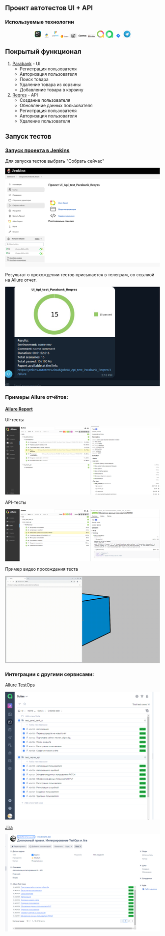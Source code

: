 ## Проект автотестов  UI + API 

<!-- Технологии -->

### Используемые технологии
<p  align="center">
  <code><img width="5%" title="Pycharm" src="images/logo/pycharm_logo.png"></code>
  <code><img width="5%" title="Python" src="images/logo/python_logo.png"></code>
  <code><img width="5%" title="Pytest" src="images/logo/pytest_logo.png"></code>
  <code><img width="5%" title="Selene" src="images/logo/selene_logo.png"></code>
  <code><img width="5%" title="Selenium" src="images/logo/selenium_logo.png"></code>
  <code><img width="5%" title="GitHub" src="images/logo/github_logo.png"></code>
  <code><img width="5%" title="Jenkins" src="images/logo/jenkins_logo.png"></code>
  <code><img width="5%" title="Allure Report" src="images/logo/allure_report_logo.png"></code>
  <code><img width="5%" title="Allure TestOps" src="images/logo/allure_testops_logo.png"></code>
  <code><img width="5%" title="Jira" src="images/logo/jira_logo.png"></code>
  <code><img width="5%" title="Telegram" src="images/logo/telegram_logo.png"></code>
</p>


<!-- Тест кейсы -->

## Покрытый функционал

1. [Parabank](https://parabank.parasoft.com/parabank/) - UI
    - Регистрация пользователя
    - Авторизация пользователя
    - Поиск товара
    - Удаление товара из корзины
    - Добавление товара в корзину
2. [Reqres](https://reqres.in/) - API
   - Создание пользователя 
   - Обновление данных пользователя
   - Регистрация пользователя
   - Авторизация пользователя
   - Удаление пользователя

## Запуск тестов

### [Запуск проекта в Jenkins](https://jenkins.autotests.cloud/job/Ui_Api_test_Parabank_Reqres/)

Для запуска тестов выбрать "Собрать сейчас"

![Jenkins](/images/screenshot/jenkins.png)

Результат о прохождении тестов присылается в телеграм, со ссылкой на Allure отчет.

![Telegram](/images/screenshot/telegram.png)

### __Примеры Allure отчётов:__ 

#### [Allure Report](https://jenkins.autotests.cloud/job/Ui_Api_test_Parabank_Reqres/3/allure/)

UI-тесты

![Allure UI](/images/screenshot/ui.png)

API-тесты

![Allure API](/images/screenshot/api.png)

Пример видео прохождения теста

![Allure vid](/images/screenshot/test.gif)

### __Интеграции с другими сервисами:__ 
[Allure TestOps](https://allure.autotests.cloud/project/3571/launches)

![Allure TestOps](/images/screenshot/allure_testops.png)

[Jira](https://jira.autotests.cloud/browse/HOMEWORK-823)

![Allure TestOps](/images/screenshot/jira.png)
